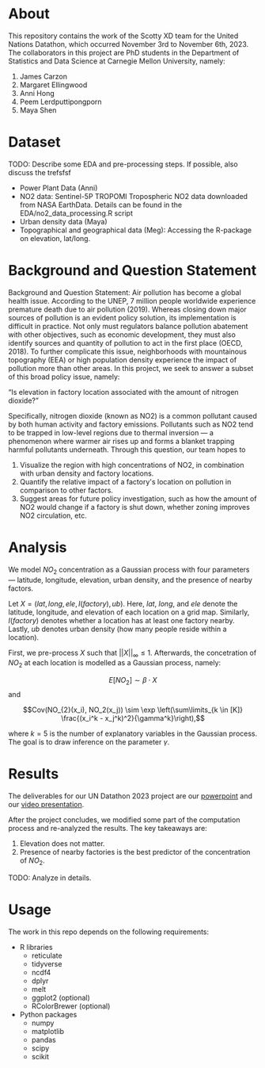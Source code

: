 # About

This repository contains the work of the Scotty XD team for the United Nations Datathon, which occurred November 3rd to November 6th, 2023.  The collaborators in this project are PhD students in the Department of Statistics and Data Science at Carnegie Mellon University, namely:
1. James Carzon
2. Margaret Ellingwood
3. Anni Hong
4. Peem Lerdputtipongporn
5. Maya Shen

# Dataset 
TODO: Describe some EDA and pre-processing steps. If possible, also discuss the trefsfsf
- Power Plant Data (Anni) 
- NO2 data: Sentinel-5P TROPOMI Tropospheric NO2 data downloaded from NASA EarthData. Details can be found in the EDA/no2_data_processing.R script
- Urban density data (Maya)
- Topographical and geographical data (Meg): Accessing the R-package on elevation, lat/long. 

# Background and Question Statement
Background and Question Statement: Air pollution has become a global health issue. According to the UNEP, 7 million people worldwide experience premature death due to air pollution (2019). Whereas closing down major sources of pollution is an evident policy solution, its implementation is difficult in practice. Not only must regulators balance pollution abatement with other objectives, such as economic development, they must also identify sources and quantity of pollution to act in the first place (OECD, 2018). To further complicate this issue, neighborhoods with mountainous topography (EEA) or high population density experience the impact of pollution more than other areas. In this project, we seek to answer a subset of this broad policy issue, namely:

“Is elevation in factory location associated with the amount of nitrogen dioxide?”

Specifically, nitrogen dioxide (known as NO2) is a common pollutant caused by both human activity and factory emissions. Pollutants such as NO2 tend to be trapped in low-level regions due to thermal inversion — a phenomenon where warmer air rises up and forms a blanket trapping harmful pollutants underneath. Through this question, our team hopes to
1. Visualize the region with high concentrations of NO2, in combination with urban density and factory locations. 
2. Quantify the relative impact of a factory's location on pollution in comparison to other factors. 
3. Suggest areas for future policy investigation, such as how the amount of NO2 would change if a factory is shut down, whether zoning improves NO2 circulation, etc.

# Analysis
We model $NO_2$ concentration as a Gaussian process with four parameters — latitude, longitude, elevation, urban density, and the presence of nearby factors. 

Let $X = (lat, long, ele, I(factory), ub)$. Here, $lat$, $long$, and $ele$ denote the latitude, longitude, and elevation of each location on a grid map. Similarly, $I(factory)$ denotes whether a location has at least one factory nearby. Lastly, $ub$ denotes urban density (how many people reside within a location). 

First, we pre-process $X$ such that $\lvert \lvert X \rvert \rvert_{\infty} \leq 1$. Afterwards, the concetration of $NO_2$ at each location is modelled as a Gaussian process, namely:

$$E[NO_{2}] \sim \beta \cdot X$$ and

$$Cov(NO_{2}(x_i), NO_2(x_j)) \sim \exp \left(\sum\limits_{k \in [K]} \frac{(x_i^k - x_j^k)^2}{\gamma^k}\right),$$ 

where $k=5$ is the number of explanatory variables in the Gaussian process. The goal is to draw inference on the parameter $\gamma$.

# Results 

The deliverables for our UN Datathon 2023 project are our [powerpoint](https://drive.google.com/file/d/1m2bFfDJ8xeREO-bzSNmrWURFeNXjQsOX/view?usp=sharing) and our [video presentation](https://drive.google.com/file/d/1xVEwX9tHuD6X21UOL6cdZXk3lgGcJJHG/view?usp=drive_link). 

After the project concludes, we modified some part of the computation process and re-analyzed the results. The key takeaways are:

1. Elevation does not matter.
2. Presence of nearby factories is the best predictor of the concentration of $NO_2$.
   
TODO: Analyze in details. 
# Usage

The work in this repo depends on the following requirements:
* R libraries
  + reticulate
  + tidyverse
  + ncdf4
  + dplyr
  + melt
  + ggplot2 (optional)
  + RColorBrewer (optional)
* Python packages
  + numpy
  + matplotlib
  + pandas
  + scipy
  + scikit
